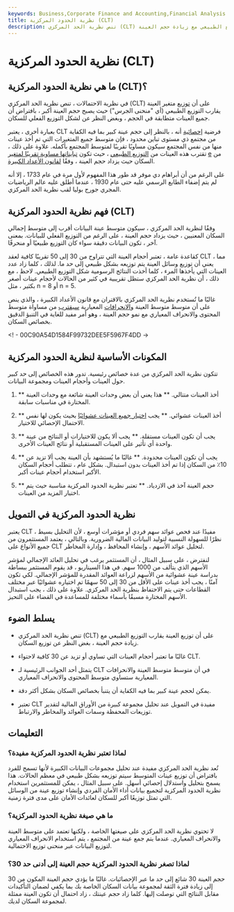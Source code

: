 ```yaml
---
keywords: Business,Corporate Finance and Accounting,Financial Analysis
title: نظرية الحدود المركزية (CLT)
description: تنص نظرية الحد المركزي (CLT) على أن توزيع العينة يقارب التوزيع الطبيعي مع زيادة حجم العينة.
---
```


# نظرية الحدود المركزية (CLT)
## ما هي نظرية الحدود المركزية (CLT)؟

في نظرية الاحتمالات ، تنص نظرية الحد المركزي (CLT) على أن [توزيع](/sampling-distribution) متغير العينة يقارب التوزيع الطبيعي (أي "منحنى الجرس") حيث يصبح حجم العينة أكبر ، بافتراض أن جميع العينات متطابقة في الحجم ، وبغض النظر عن لشكل التوزيع الفعلي للسكان.

بعبارة أخرى ، يعتبر CLT فرضية [إحصائية](/statistics) أنه ، بالنظر إلى حجم عينة كبير بما فيه الكفاية من مجتمع ذي مستوى تباين محدود ، فإن متوسط جميع المتغيرات التي تم أخذ عينات منها من نفس المجتمع سيكون مساويًا تقريبًا لمتوسط المجتمع بأكمله. علاوة على ذلك ، تقترب هذه العينات من [التوزيع الطبيعي](/normaldistribution) ، حيث تكون [تبايناتها مساوية تقريبًا لمتغير](/variance) [e](/variance) من السكان حيث يزداد حجم العينة ، وفقًا [لقانون الأعداد الكبيرة](/lawoflargenumbers).

على الرغم من أن أبراهام دي موفر قد طور هذا المفهوم لأول مرة في عام 1733 ، إلا أنه لم يتم إضفاء الطابع الرسمي عليه حتى عام 1930 ، عندما أطلق عليه عالم الرياضيات المجري جورج بوليا لقب نظرية الحد المركزي.

## فهم نظرية الحدود المركزية (CLT)

وفقًا لنظرية الحد المركزي ، سيكون متوسط عينة البيانات أقرب إلى متوسط إجمالي السكان المعنيين ، حيث يزداد حجم العينة ، على الرغم من التوزيع الفعلي للبيانات. بمعنى آخر ، تكون البيانات دقيقة سواء كان التوزيع طبيعيًا أو منحرفًا.

كقاعدة عامة ، تعتبر أحجام العينة التي تتراوح من 30 إلى 50 تقريبًا كافية لعقد CLT ، مما يعني أن توزيع وسائل العينة يتم توزيعه بشكل طبيعي إلى حد ما. لذلك ، كلما زاد عدد العينات التي يأخذها المرء ، كلما أخذت النتائج الرسومية شكل التوزيع الطبيعي. لاحظ ، مع ذلك ، أن نظرية الحد المركزي ستظل تقريبية في كثير من الحالات لأحجام عينات أصغر بكثير ، مثل n = 8 أو n = 5.

غالبًا ما تُستخدم نظرية الحد المركزي بالاقتران مع قانون الأعداد الكبيرة ، والذي ينص على أن متوسط متوسط العينة [والانحرافات](/mean) المعيارية [سيقترب](/standarddeviation) من مساواة متوسط المحتوى والانحراف المعياري مع نمو حجم العينة ، وهو أمر مفيد للغاية في التنبؤ الدقيق بخصائص السكان.

<! - 00C90A54D1584F99732DEE5F5967F4DD ->

## المكونات الأساسية لنظرية الحدود المركزية

تتكون نظرية الحد المركزي من عدة خصائص رئيسية. تدور هذه الخصائص إلى حد كبير حول العينات وأحجام العينات ومجموعة البيانات.

1. ** أخذ العينات متتالي. ** هذا يعني أن بعض وحدات العينة شائعة مع وحدات العينة المختارة في مناسبات سابقة.

1. ** أخذ العينات عشوائي. ** يجب [اختيار جميع العينات عشوائيًا](/simple-random-sample) بحيث يكون لها نفس الاحتمال الإحصائي للاختيار.

1. ** يجب أن تكون العينات مستقلة. ** يجب ألا يكون للاختيارات أو النتائج من عينة واحدة أي تأثير على العينات المستقبلية أو نتائج العينات الأخرى.

1. ** يجب أن تكون العينات محدودة. ** غالبًا ما يُستشهد بأن العينة يجب ألا تزيد عن 10٪ من السكان إذا تم أخذ العينات بدون استبدال. بشكل عام ، تتطلب أحجام السكان الأكبر استخدام أحجام عينات أكبر.

1. ** حجم العينة آخذ في الازدياد. ** تعتبر نظرية الحدود المركزية مناسبة حيث يتم اختيار المزيد من العينات.

## نظرية الحدود المركزية في التمويل

يعتبر CLT مفيدًا عند فحص عوائد سهم فردي أو مؤشرات أوسع ، لأن التحليل بسيط ، نظرًا للسهولة النسبية لتوليد البيانات المالية الضرورية. وبالتالي ، يعتمد المستثمرون من جميع الأنواع على CLT لتحليل عوائد الأسهم ، وإنشاء المحافظ ، وإدارة المخاطر.

لنفترض ، على سبيل المثال ، أن المستثمر يرغب في تحليل العائد الإجمالي لمؤشر الأسهم الذي يتألف من 1000 سهم. في هذا السيناريو ، قد يقوم المستثمر ببساطة بدراسة عينة عشوائية من الأسهم لزراعة العوائد المقدرة للمؤشر الإجمالي. لكي تكون آمنًا ، يجب أخذ عينات على الأقل من 30 إلى 50 سهمًا تم اختياره عشوائيًا عبر مختلف القطاعات حتى يتم الاحتفاظ بنظرية الحد المركزي. علاوة على ذلك ، يجب استبدال الأسهم المختارة مسبقًا بأسماء مختلفة للمساعدة في القضاء على التحيز.

## يسلط الضوء

- تنص نظرية الحد المركزي (CLT) على أن توزيع العينة يقارب التوزيع الطبيعي مع زيادة حجم العينة ، بغض النظر عن توزيع السكان.

- غالبًا ما تعتبر أحجام العينات التي تساوي أو تزيد عن 30 كافية لاحتواء CLT.

- يتمثل أحد الجوانب الرئيسية لـ CLT في أن متوسط متوسط العينة والانحرافات المعيارية ستساوي متوسط المحتوى والانحراف المعياري.

- يمكن لحجم عينة كبير بما فيه الكفاية أن يتنبأ بخصائص السكان بشكل أكثر دقة.

- تعتبر CLT مفيدة في التمويل عند تحليل مجموعة كبيرة من الأوراق المالية لتقدير توزيعات المحفظة وسمات العوائد والمخاطر والارتباط.

## التعليمات

### لماذا تعتبر نظرية الحدود المركزية مفيدة؟

تُعد نظرية الحد المركزي مفيدة عند تحليل مجموعات البيانات الكبيرة لأنها تسمح للفرد بافتراض أن توزيع عينات المتوسط سيتم توزيعه بشكل طبيعي في معظم الحالات. هذا يسمح بتحليل واستدلال إحصائي أسهل. على سبيل المثال ، يمكن للمستثمرين استخدام نظرية الحدود المركزية لتجميع بيانات أداء الأمان الفردي وإنشاء توزيع عينة من الوسائل التي تمثل توزيعًا أكبر للسكان لعائدات الأمان على مدى فترة زمنية.

### ما هي صيغة نظرية الحدود المركزية؟

لا تحتوي نظرية الحد المركزي على صيغتها الخاصة ، ولكنها تعتمد على متوسط العينة والانحراف المعياري. عندما يتم جمع عينة من المجتمع ، يتم استخدام الانحراف المعياري لتوزيع البيانات عبر منحنى توزيع الاحتمالية.

### لماذا تصغر نظرية الحدود المركزية حجم العينة إلى أدنى حد 30؟

حجم العينة 30 شائع إلى حد ما عبر الإحصائيات. غالبًا ما يؤدي حجم العينة المكون من 30 إلى زيادة فترة الثقة لمجموعة بيانات السكان الخاصة بك بما يكفي لضمان التأكيدات مقابل النتائج التي توصلت إليها. كلما زاد حجم عينتك ، زاد احتمال أن تكون العينة ممثلة لمجموعة السكان لديك.

